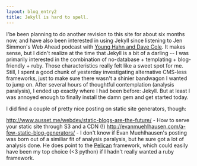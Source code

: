```yaml
---
layout: blog_entry2
title: Jekyll is hard to spell.
---
```


I'be been planning to do another revision to this site for about six months now, and have also been interested in using Jekyll since listening to Jen Simmon's Web Ahead podcast with <a href="http://5by5.tv/webahead/54">Young Hahn and Dave Cole</a>. It makes sense, but I didn't realize at the time that Jekyll is a bit of a darling -- I was primarily interested in the combination of no-database + templating + blog-friendly + ruby. Those characteristics really felt like a sweet spot for me. Still, I spent a good chunk of yesterday investigating alternative CMS-less frameworks, just to make sure there wasn't a shinier bandwagon I wanted to jump on. After several hours of thoughtful contemplation (analysis paralysis), I ended up exactly where I had been before: Jekyll. But at least I was annoyed enough to finally install the damn gem and get started today.

I did find a couple of pretty nice posting on static site generators, though:

http://www.ausset.me/webdev/static-blogs-are-the-future/
	- How to serve your static site through S3 and a CDN (!)
http://evanmuehlhausen.com/a-few-static-blog-generators/
	- I don't know if Evan Muehlhausen's posting was born out of a similiar fit of analysis paralysis, but he sure got a lot of analysis done. He does point to the <a href="http://docs.getpelican.com/en/3.2/">Pelican</a> framework, which could easily have been my top choice (<3 python) if I hadn't really wanted a ruby framework.
